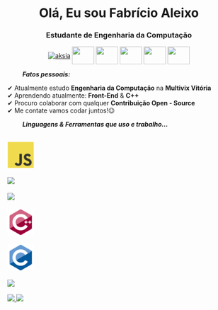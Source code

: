 <h1 align="center">Olá, Eu sou Fabrício Aleixo</h1>
<h3 align="center">Estudante de Engenharia da Computação</h3>
<p align="center">
<a href="https://www.linkedin.com/in/fabricio-nascimento-aleixo-2a509b220/" target="blank"><img align="center" src="https://cdn.jsdelivr.net/gh/devicons/devicon/icons/linkedin/linkedin-original.svg" alt="aksia" height="40" width="50" /></a>
 <a href = "mailto: fabricioaleixo12@gmail.com"><img align="center" src="https://simpleicons.org/icons/gmail.svg" height="40" width="50" /></a>
 <a href = "https://open.spotify.com/user/217hduh4ckn4zgdo4zxhbeb4a?si=97e57d22db2b4f0d"><img align="center" src="https://simpleicons.org/icons/spotify.svg" height="40" width="50" /></a>
 <a href = "https://twitter.com/Fabrici0NA"><img align="center" src="https://cdn.jsdelivr.net/gh/devicons/devicon/icons/twitter/twitter-original.svg" height="40" width="50" /></a>
 <a href = "https://www.instagram.com/fabricioaleixo_/"><img align="center" src="https://simpleicons.org/icons/instagram.svg" height="40" width="50" /></a>
 <a href = "https://www.facebook.com/fabricio.nascimentoaleixo.5/"><img align="center" src="https://cdn.jsdelivr.net/gh/devicons/devicon/icons/facebook/facebook-original.svg" height="40" width="50" /></a>
</p>
</p>

<img width="30px">&nbsp;***Fatos pessoais:***

✔ Atualmente estudo **Engenharia da Computação** na **Multivix Vitória**<br>
✔ Aprendendo atualmente: **Front-End** & **C++**<br>
✔ Procuro colaborar com qualquer **Contribuição Open - Source**<br>
✔ Me contate vamos codar juntos!😉<br>
 
<img width="30px">&nbsp;***Linguagens & Ferramentas que uso e trabalho...***
<p align="left">
  
  <code> <img height="60" src="https://raw.githubusercontent.com/devicons/devicon/master/icons/javascript/javascript-original.svg"> </code>
  <code> <img height="60" src="https://cdn.jsdelivr.net/gh/devicons/devicon/icons/html5/html5-original.svg"> </code>
  <code> <img height="60" src="https://cdn.jsdelivr.net/gh/devicons/devicon/icons/css3/css3-original.svg"> </code>
  <code> <img height="60" src="https://raw.githubusercontent.com/devicons/devicon/master/icons/cplusplus/cplusplus-original.svg"> </code>
  <code> <img height="60" src="https://raw.githubusercontent.com/devicons/devicon/master/icons/c/c-original.svg"> </code>
  <code> <img height="60" src="https://fiverr-res.cloudinary.com/images/t_main1,q_auto,f_auto,q_auto,f_auto/gigs/168722916/original/b247a83f745b8b5db8c37e5eaddaedb4175ab6c6/develop-and-support-all-your-ricefw-in-sap-abap.jpg"> </code>

  <div>
  <a href="https://github.com/FabricioNA">
  <img height="180em" src="https://github-readme-stats.vercel.app/api?username=FabricioNA&show_icons=true&theme=dark&include_all_commits=true&count_private=true"/>
  <img height="180em" src="https://github-readme-stats.vercel.app/api/top-langs/?username=FabricioNA&layout=compact&langs_count=16&theme=dark"/>
  </div>

